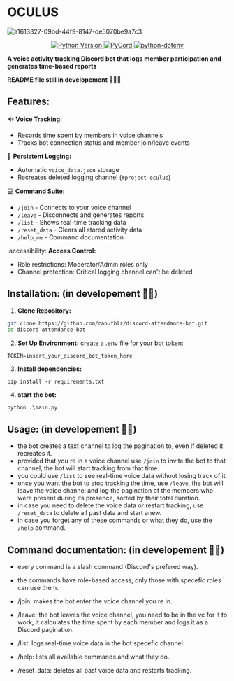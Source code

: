 # OCULUS
![a1613327-09bd-44f9-8147-de5070be9a7c3](https://github.com/user-attachments/assets/78b1dfa6-207f-4e5d-b200-c0e4d30006a7)

<p align="center">
  <a href="https://www.python.org/">
    <img src="https://img.shields.io/badge/Python-3.8%2B-blue?style=for-the-badge&logo=python&logoColor=white" alt="Python Version">
  </a>
  <a href="https://docs.pycord.dev/">
    <img src="https://img.shields.io/badge/PyCord-2.4.1-blue?style=for-the-badge&logo=discord&logoColor=white" alt="PyCord">
  </a>
  <a href="https://github.com/theskumar/python-dotenv">
    <img src="https://img.shields.io/badge/python--dotenv-1.1.0-cyan?style=for-the-badge&logo=python&logoColor=white" alt="python-dotenv">
  </a>
</p>

**A voice activity tracking Discord bot that logs member participation and generates time-based reports**

**README file still in developement 🔨🔨🔨**

## Features:
🔊 **Voice Tracking:**  
- Records time spent by members in voice channels
- Tracks bot connection status and member join/leave events

📔 **Persistent Logging:**  
- Automatic `voice_data.json` storage
- Recreates deleted logging channel (`#project-oculus`)

💻 **Command Suite:**  
- `/join` - Connects to your voice channel
- `/leave` - Disconnects and generates reports
- `/list` - Shows real-time tracking data
- `/reset_data` - Clears all stored activity data
- `/help_me` - Command documentation

:accessibility: **Access Control:**  
- Role restrictions: Moderator/Admin roles only
- Channel protection: Critical logging channel can't be deleted

## Installation: (in developement 🔨🔨)

1. **Clone Repository:**  
```bash
git clone https://github.com/raoufblz/discord-attendance-bot.git
cd discord-attendance-bot
```
2. **Set Up Environment:**
    create a .env file for your bot token:
```env
TOKEN=insert_your_discord_bot_token_here
```
3. **Install dependencies:**
```
pip install -r requirements.txt
```
4. **start the bot:**
```
python .\main.py
```

## Usage: (in developement 🔨🔨)

- the bot creates a text channel to log the pagination to, even if deleted it recreates it.
- provided that you re in a voice channel use `/join` to invite the bot to that channel, the bot will start tracking from that time.
- you could use `/list` to see real-time voice data without losing track of it.
- once you want the bot to stop tracking the time, use `/leave`, the bot will leave the voice channel and log the pagination of the members who were present during its presence, sorted by their total duration.
- in case you need to delete the voice data or restart tracking, use `/reset_data` to delete all past data and start anew.
- in case you forget any of these commands or what they do, use the `/help` command.

## Command documentation: (in developement 🔨🔨)
- every command is a slash command (Discord's prefered way).
- the commands have role-based access; only those with specefic roles can use them.

- /join: makes the bot enter the voice channel you re in.
- /leave: the bot leaves the voice channel, you need to be in the vc for it to work,
    it calculates the time spent by each member and logs it as a Discord pagination.
- /list: logs real-time voice data in the bot specefic channel.
- /help: lists all available commands and what they do.
- /reset_data: deletes all past voice data and restarts tracking.

